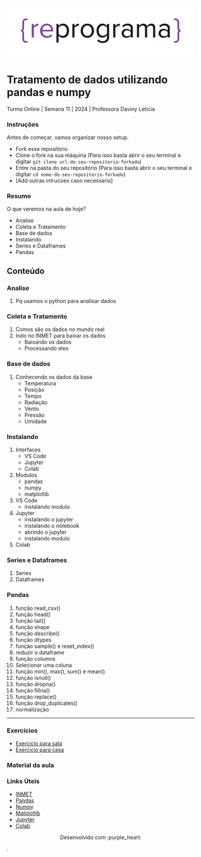 <h1 align="center">
  <img src="assets/reprograma-fundos-claros.png" alt="logo reprograma" width="500">
</h1>

# Tratamento de dados utilizando pandas e numpy

Turma Online | Semana 11 | 2024 | Professora Daviny Letícia

### Instruções
Antes de começar, vamos organizar nosso setup.
* Fork esse repositório 
* Clone o fork na sua máquina (Para isso basta abrir o seu terminal e digitar `git clone url-do-seu-repositorio-forkado`)
* Entre na pasta do seu repositório (Para isso basta abrir o seu terminal e digitar `cd nome-do-seu-repositorio-forkado`)
* [Add outras intrucoes caso necessario]

### Resumo
O que veremos na aula de hoje?
* Analise
* Coleta e Tratamento
* Base de dados
* Instalando
* Series e Dataframes
* Pandas

## Conteúdo
### Analise
1. Pq usamos o python para analisar dados
### Coleta e Tratamento
1. Comos são os dados no mundo real
2. Indo no INMET para baixar os dados
   * Baixando os dados
   * Processando eles

### Base de dados
1. Conhecendo os dados da base
   * Temperatura
   * Posição
   * Tempo
   * Radiação
   * Vento
   * Pressão
   * Umidade

### Instalando
1. Interfaces
   * VS Code
   * Jupyter
   * Colab
2. Modulos
   * pandas
   * numpy
   * matplotlib
3. VS Code
   * instalando modulo
4. Jupyter
   * instalando o jupyter
   * instalando o notebook
   * abrindo o jupyter
   * instalando modulo
5. Colab

### Series e Dataframes
1. Series
2. Dataframes

### Pandas
1. função read_csv()
2. função head()
3. função tail()
4. função shape
5. função describe()
6. função dtypes
7. função sample() e reset_index()
8. reduzir o dataframe
9. função columns
10. Selecionar uma coluna
11. função min(), max(), sum() e mean()
12. função isnull()
13. função dropna()
14. função fillna()
15. função replace()
16. função drop_duplicates()
17. normalização

***
### Exercícios 
* [Exercicio para sala](https://docs.google.com/spreadsheets/d/1PUtJ7kFL3YuzfPVdtaa4e-WuL8tbD1UOGELFwa4xgsg/edit?usp=sharing)
* [Exercicio para casa](https://github.com/mflilian/repo-example/tree/main/exercicios/para-casa)

### Material da aula 

### Links Úteis
- [INMET](https://portal.inmet.gov.br/)
- [Pandas](https://pandas.pydata.org/)
- [Numpy](https://numpy.org/)
- [Matplotlib](https://matplotlib.org/)
- [Jupyter](https://jupyter.org/)
- [Colab](https://colab.research.google.com/)

<p align="center">
Desenvolvido com :purple_heart:  
</p>

.